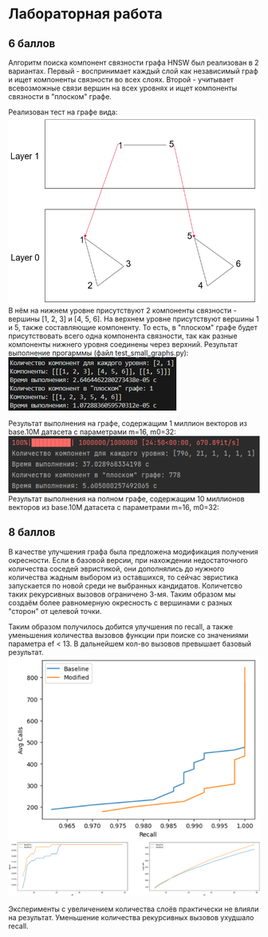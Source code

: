 # Лабораторная работа
## 6 баллов

Алгоритм поиска компонент связности графа HNSW был реализован в 2 вариантах. Первый - воспринимает каждый слой как независимый граф и ищет компоненты связности во всех слоях. Второй - учитывает всевозможные связи вершин на всех уровнях и ищет компоненты связности в "плоском" графе.

Реализован тест на графе вида:
![](media/Example_graph.png)  
В нём на нижнем уровне присутствуют 2 компоненты связности - вершины [1, 2, 3] и [4, 5, 6]. На верхнем уровне присутствуют вершины 1 и 5, также составляющие компоненту.
То есть, в "плоском" графе будет присутствовать всего одна компонента связности, 
так как разные компоненты нижнего уровня соединены через верхний. 
Результат выполнение прогарммы (файл test_small_graphs.py):  
![](media/results_test_graph.png)  
  
Результат выполнения на графе, содержащим 1 миллион векторов из base.10M датасета с параметрами m=16, m0=32:  
![](media/result_1m_components.png)  
Результат выполнения на полном графе, содержащим 10 миллионов векторов из base.10M датасета с параметрами m=16, m0=32:  

## 8 баллов

В качестве улучшения графа была предложена модификация получения окресности.
Если в базовой версии, при нахождении недостаточного количества соседей эвристикой, 
они дополнялись до нужного количества жадным выбором из оставшихся, то сейчас эвристика 
запускается по новой среди не выбранных кандидатов. Количетсво таких рекурсивных 
вызовов ограничено 3-мя. Таким образом мы создаём более равномерную окресность с 
вершинами с разных "сторон" от целевой точки.  
  
Таким образом получилось добится улучшения по recall, а также уменьшения количества вызовов функции 
при поиске со значениями параметра ef < 13. В дальнейшем кол-во вызовов превышает базовый результат.  
![](media/result_improve_heuristic.png)  
![](media/results_improved_separate.png)  

Эксперименты с увеличением количества слоёв практически не влияли на результат. 
Уменьшение количества рекурсивных вызовов ухудшало recall.

